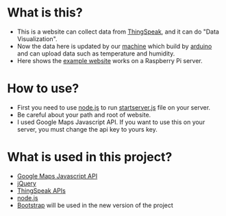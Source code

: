 # What is this?
- This is a website can collect data from [ThingSpeak](https://thingspeak.com/), and it can do "Data Visualization".
- Now the data here is updated by our [machine](https://github.com/Lafudoci/ProbeCube) which build by [arduino](https://www.arduino.cc/) and can upload data such as temperature and humidity.
- Here shows the [example website](http://www.3203.info/Air/) works on a Raspberry Pi server.

# How to use?
- First you need to use [node.js](https://nodejs.org/en/) to run [startserver.js](https://github.com/immortalmice/Air/blob/master/startserver.js) file on your server.
- Be careful about your path and root of website.
- I used Google Maps Javascript API. If you want to use this on your server, you must change the api key to yours key.

# What is used in this project?
- [Google Maps Javascript API](https://developers.google.com/maps/documentation/javascript/)
- [jQuery](https://jquery.com/)
- [ThingSpeak APIs](https://thingspeak.com/)
- [node.js](https://nodejs.org/en/)
- [Bootstrap](http://getbootstrap.com/) will be used in the new version of the project
